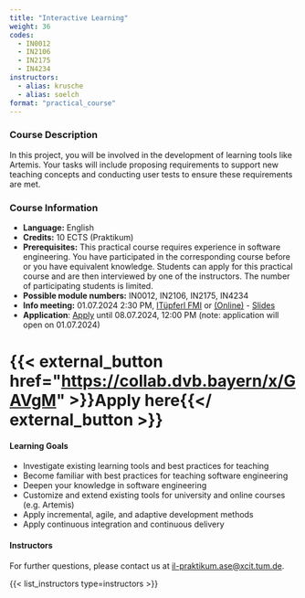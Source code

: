 ```yaml
---
title: "Interactive Learning"
weight: 36
codes:
  - IN0012
  - IN2106
  - IN2175
  - IN4234
instructors:
  - alias: krusche
  - alias: soelch
format: "practical_course"
---
```


### Course Description

In this project, you will be involved in the development of learning tools like Artemis. Your tasks will include proposing requirements to support new teaching concepts and conducting user tests to ensure these requirements are met.

### Course Information

- **Language:** English
- **Credits:** 10 ECTS (Praktikum)
- **Prerequisites:** This practical course requires experience in software engineering. You have participated in the corresponding course before or you have equivalent knowledge. Students can apply for this practical course and are then interviewed by one of the instructors. The number of participating students is limited.
- **Possible module numbers:** IN0012, IN2106, IN2175, IN4234
- **Info meeting:** 01.07.2024 2:30 PM, [ITüpferl FMI](https://nav.tum.de/room/5607.EG.023) or [(Online)](https://tum-conf.zoom-x.de/j/64595060076?pwd=BHYDxlB9Iy7WpLeSARszk2mDuvwtwQ.1) - [Slides](teaching/24w/Interactive_Learning_WS24_Info_Meeting.pdf)
- **Application**: [Apply](https://collab.dvb.bayern/x/GAVgM) until 08.07.2024, 12:00 PM (note: application will open on 01.07.2024)

# {{< external_button href="https://collab.dvb.bayern/x/GAVgM" >}}Apply here{{</ external_button >}}

#### Learning Goals

- Investigate existing learning tools and best practices for teaching
- Become familiar with best practices for teaching software engineering
- Deepen your knowledge in software engineering
- Customize and extend existing tools for university and online courses (e.g. Artemis)
- Apply incremental, agile, and adaptive development methods
- Apply continuous integration and continuous delivery

#### Instructors

For further questions, please contact us at [il-praktikum.ase@xcit.tum.de](mailto:il-praktikum.ase@xcit.tum.de).

{{< list_instructors type=instructors >}}
